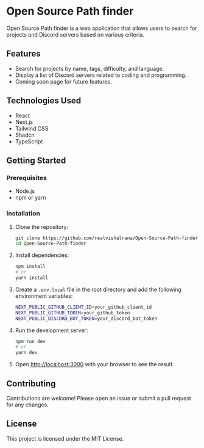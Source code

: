 # Open Source Path finder

Open Source Path finder is a web application that allows users to search for projects and Discord servers based on various criteria.

## Features

- Search for projects by name, tags, difficulty, and language.
- Display a list of Discord servers related to coding and programming.
- Coming soon page for future features.

## Technologies Used

- React
- Next.js
- Tailwind CSS
- Shadcn
- TypeScript

## Getting Started

### Prerequisites

- Node.js
- npm or yarn

### Installation

1. Clone the repository:

   ```bash
   git clone https://github.com/realvishalrana/Open-Source-Path-finder.git
   cd Open-Source-Path-finder
   ```

2. Install dependencies:

   ```bash
   npm install
   # or
   yarn install
   ```

3. Create a `.env.local` file in the root directory and add the following environment variables:

   ```bash
   NEXT_PUBLIC_GITHUB_CLIENT_ID=your_github_client_id
   NEXT_PUBLIC_GITHUB_TOKEN=your_github_token
   NEXT_PUBLIC_DISCORD_BOT_TOKEN=your_discord_bot_token
   ```

4. Run the development server:

   ```bash
   npm run dev
   # or
   yarn dev
   ```

5. Open [http://localhost:3000](http://localhost:3000) with your browser to see the result.

## Contributing

Contributions are welcome! Please open an issue or submit a pull request for any changes.

## License

This project is licensed under the MIT License.
